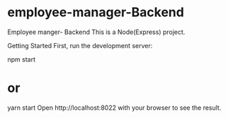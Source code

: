 # employee-manager-Backend
Employee manger- Backend
This is a Node(Express) project.

Getting Started
First, run the development server:

npm start
# or
yarn start
Open http://localhost:8022 with your browser to see the result.
